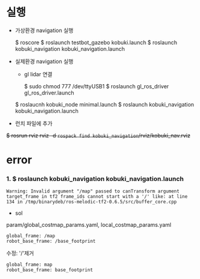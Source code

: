 # 실행

* 가상환경 navigation 실행

    $ roscore
    $ roslaunch testbot_gazebo kobuki.launch
    $ roslaunch kobuki_navigation kobuki_navigation.launch


* 실제환경 navigation 실행
    * gl lidar 연결

        $ sudo chmod 777 /dev/ttyUSB1
        $ roslaunch gl_ros_driver gl_ros_driver.launch

    $ roslaucnh kobuki_node minimal.launch
    $ roslaunch kobuki_navigation kobuki_navigation.launch
    
* 런치 파일에 추가
    
    <node name="rviz" pkg="rviz" type="rviz" args="-d $(find kobuki_navigation)/rviz/kobuki_nav.rviz"/>

~~$ rosrun rviz rviz -d `rospack find kobuki_navigation`/rviz/kobuki_nav.rviz~~


# error

### 1. $ roslaunch kobuki_navigation kobuki_navigation.launch

    Warning: Invalid argument "/map" passed to canTransform argument target_frame in tf2 frame_ids cannot start with a '/' like: at line 134 in /tmp/binarydeb/ros-melodic-tf2-0.6.5/src/buffer_core.cpp

* sol

param/global_costmap_params.yaml, local_costmap_params.yaml

    global_frame: /map
    robot_base_frame: /base_footprint 

수정: '/'제거

    global_frame: map
    robot_base_frame: base_footprint

